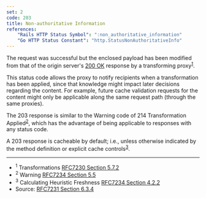 ```yaml
---
set: 2
code: 203
title: Non-authoritative Information
references:
    "Rails HTTP Status Symbol": ":non_authoritative_information"
    "Go HTTP Status Constant": "http.StatusNonAuthoritativeInfo"
---
```


The request was successful but the enclosed payload has been modified from that
of the origin server's [200 OK](/200) response by a transforming
proxy<sup>[1](#ref-1)</sup>.

This status code allows the proxy to notify recipients when a transformation has
been applied, since that knowledge might impact later decisions regarding the
content. For example, future cache validation requests for the content might
only be applicable along the same request path (through the same proxies).

The 203 response is similar to the Warning code of 214 Transformation
Applied<sup>[2](#ref-2)</sup>, which has the advantage of being applicable to
responses with any status code.

A 203 response is cacheable by default; i.e., unless otherwise indicated by the
method definition or explicit cache controls<sup>[3](#ref-3)</sup>.

---

* <span id="ref-1"><sup>1</sup> Transformations
[RFC7230 Section 5.7.2][2]</span>
* <span id="ref-2"><sup>2</sup> Warning [RFC7234 Section 5.5][3]</span>
* <span id="ref-3"><sup>3</sup> Calculating Heuristic Freshness
[RFC7234 Section 4.2.2][4]</span>
* Source: [RFC7231 Section 6.3.4][1]

[1]: <http://tools.ietf.org/html/rfc7231#section-6.3.4>
[2]: <http://tools.ietf.org/html/rfc7230#section-5.7.2>
[3]: <http://tools.ietf.org/html/rfc7234#section-5.5>
[4]: <http://tools.ietf.org/html/rfc7234#section-4.2.2>
